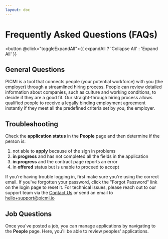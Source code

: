 ```yaml
---
layout: doc
---
```


<script setup lang="ts">
import FAQItem from '../../components/FaqItem.vue';
import {ref} from 'vue';

const expandAll = ref(false)

const toggleExpandAll = () => {
  expandAll.value = !expandAll.value;
}
</script>

# Frequently Asked Questions (FAQs)

<button @click="toggleExpandAll">{{ expandAll ? 'Collapse All' : 'Expand All' }}</button>

## General Questions

<FAQItem question="What is PICMI?" :expandAll="expandAll" >
  PICMI is a tool that connects people (your potential workforce) with you (the employer) through a streamlined hiring process. People can review detailed information about companies, such as culture and working conditions, to decide if they are a good fit.
</FAQItem>

<FAQItem question="How does the straight-through hiring process work?" :expandAll="expandAll">
  Our straight-through hiring process allows qualified people to receive a legally binding employment agreement instantly if they meet all the predefined criteria set by you, the employer.
</FAQItem>

## Troubleshooting

<FAQItem question="What should I do if a person reports they can't complete an application?" :expandAll="expandAll">
   Check the <b>application status</b> in the <b>People</b> page and then determine if the person is:

1. not able to **apply** because of the sign in problems
2. **in progress** and has not completed all the fields in the application 
3. **in progress** and the contract page reports an error
4. in **offered** status but is unable to proceed to accept

</FAQItem>

<FAQItem question="What should I do if I can't log into my account?" :expandAll="expandAll">
  If you're having trouble logging in, first make sure you're using the correct email. If you've forgotten your password, click the "Forgot Password" link on the login page to reset it.
</FAQItem>

<FAQItem question="Who do I contact for technical support?" :expandAll="expandAll">
  For technical issues, please reach out to our support team via the <a href="https://www.picmi.io/contact-us" target="_blank">Contact Us</a> or send an email to <a href="mailto:hello+support@picmi.com" target="_blank">hello+support@picmi.io</a>
</FAQItem>

## Job Questions

<FAQItem question="How do I manage applications?" :expandAll="expandAll">
  Once you've posted a job, you can manage applications by navigating to the <b>People</b> page. Here, you'll be able to review peoples' applications.
</FAQItem>
